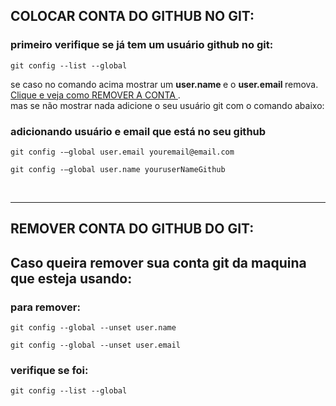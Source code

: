## COLOCAR CONTA DO GITHUB NO GIT:

### primeiro verifique se já tem um usuário github no git:
~~~
git config --list --global
~~~
se caso no comando acima mostrar um <b> user.name </b> e o <b> user.email </b> remova. <a href="remover_usuario.md"> Clique e veja como REMOVER A CONTA  </a>.
<br> mas se não mostrar nada adicione o seu usuário git com o comando abaixo: 

### adicionando usuário e email que está no seu github
~~~
git config -–global user.email youremail@email.com
~~~
~~~
git config -–global user.name youruserNameGithub
~~~

<br> 

---
## REMOVER CONTA DO GITHUB DO GIT:

## Caso queira remover sua conta git da maquina que esteja usando:

### para remover:
~~~
git config --global --unset user.name
~~~
~~~
git config --global --unset user.email
~~~

### verifique se foi:
~~~
git config --list --global
~~~
